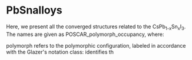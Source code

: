 # PbSnalloys

Here, we present all the converged structures related to the CsPb<sub>1-x</sub>Sn<sub>x</sub>I<sub>3</sub>. The names are given as POSCAR_polymorph_occupancy, where:

polymorph refers to the polymorphic configuration, labeled in accordance with the Glazer's notation
class: identifies th
